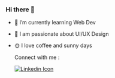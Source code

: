 ### Hi there 👋

- 🌱 I’m currently learning Web Dev
- 💬 I am passionate about UI/UX Design
- :sun_with_face: I love coffee and sunny days

  Connect with me :
  <div class="social-icons-image">
                <a href="http://www.linkedin.com">
                    <img src="http://www.foodbanknyc.org/_gfx_/icon-linkedin.png" alt="Linkedin Icon">
                </a>
            </div>

